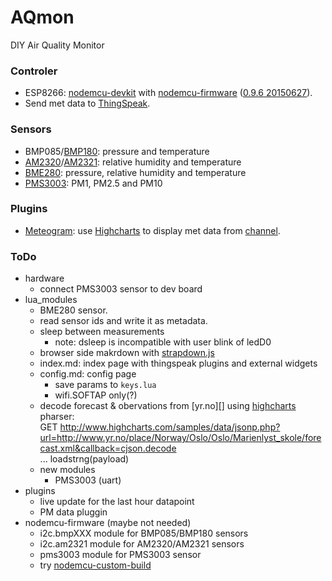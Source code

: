 # AQmon
DIY Air Quality Monitor

### Controler

- ESP8266: [nodemcu-devkit][] with [nodemcu-firmware][] ([0.9.6 20150627][]).
- Send met data to [ThingSpeak][].

[nodemcu-devkit]:   https://github.com/nodemcu/nodemcu-devkit
[nodemcu-firmware]: https://github.com/nodemcu/nodemcu-firmware
[0.9.6 20150704]:   https://github.com/nodemcu/nodemcu-firmware/releases/tag/0.9.6-dev_20150704
[0.9.6 20150627]:   https://github.com/nodemcu/nodemcu-firmware/releases/tag/0.9.6-dev_20150627
[thingspeak]:       https://thingspeak.com

### Sensors

- BMP085/[BMP180][]: pressure and temperature
- [AM2320][]/[AM2321][]: relative humidity and temperature
- [BME280][]: pressure, relative humidity and temperature
- [PMS3003][]: PM1, PM2.5 and PM10

[BMP180]:  http://www.aliexpress.com/snapshot/6747685613.html?orderId=67922658930843
[BME280]:  http://www.aliexpress.com/snapshot/6857975909.html?orderId=68901285360843
[AM2320]:  http://www.aliexpress.com/snapshot/6399232524.html?orderId=65033515010843
[AM2321]:  http://www.aliexpress.com/snapshot/6863602671.html?orderId=68897377730843
[PMS3003]: http://www.aliexpress.com/snapshot/6624872562.html?orderId=66919764160843

### Plugins

- [Meteogram][]: use [Highcharts][] to display met data from [channel][].

[meteogram]: http://thingspeak.com/plugins/15643
[highcharts]:http://www.highcharts.com
[channel]:   http://thingspeak.com/channels/37527

### ToDo
- hardware
  - connect PMS3003 sensor to dev board
- lua_modules
  - BME280 sensor.
  - read sensor ids and write it as metadata.
  - sleep between measurements
    - note: dsleep is incompatible with user blink of ledD0
  - browser side makrdown with [strapdown.js][]
  - index.md: index page with thingspeak plugins and external widgets
  - config.md: config page
    - save params to `keys.lua`
    - wifi.SOFTAP only(?)
  - decode forecast & obervations from [yr.no][] using [highcharts][] pharser:<br/>
      GET http://www.highcharts.com/samples/data/jsonp.php?url=http://www.yr.no/place/Norway/Oslo/Oslo/Marienlyst_skole/forecast.xml&callback=cjson.decode<br/>
      ... loadstrng(payload)
  - new modules
    - PMS3003 (uart)
- plugins
  - live update for the last hour datapoint
  - PM data pluggin
- nodemcu-firmware (maybe not needed)
  - i2c.bmpXXX module for BMP085/BMP180 sensors
  - i2c.am2321 module for AM2320/AM2321 sensors
  - pms3003    module for PMS3003 sensor
  - try [nodemcu-custom-build][]

[strapdown.js]: http://strapdownjs.com
[luatool.py]: https://github.com/4refr0nt/luatool
[nodemcu-custom-build]: http://frightanic.com/nodemcu-custom-build
